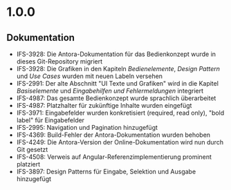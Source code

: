 # 1.0.0
## Dokumentation
- IFS-3928: Die Antora-Dokumentation für das Bedienkonzept wurde in dieses Git-Repository migriert
- IFS-3928: Die Grafiken in den Kapiteln *Bedienelemente*, *Design Pattern* und *Use Cases* wurden mit neuen Labeln versehen
- IFS-2991: Der alte Abschnitt "UI Texte und Grafiken" wird in die Kapitel *Basiselemente* und *Eingabehilfen und Fehlermeldungen* integriert
- IFS-4987: Das gesamte Bedienkonzept wurde sprachlich überarbeitet
- IFS-4987: Platzhalter für zukünftige Inhalte wurden eingefügt
- IFS-3971: Eingabefelder wurden konkretisiert (required, read only), "bold label" für Eingabefelder
- IFS-2995: Navigation und Pagination hinzugefügt
- IFS-4369: Build-Fehler der Antora-Dokumentation wurden behoben
- IFS-4249: Die Antora-Version der Online-Dokumentation wird nun durch Git gesetzt
- IFS-4508: Verweis auf Angular-Referenzimplementierung prominent platziert
- IFS-3897: Design Patterns für Eingabe, Selektion und Ausgabe hinzugefügt 
